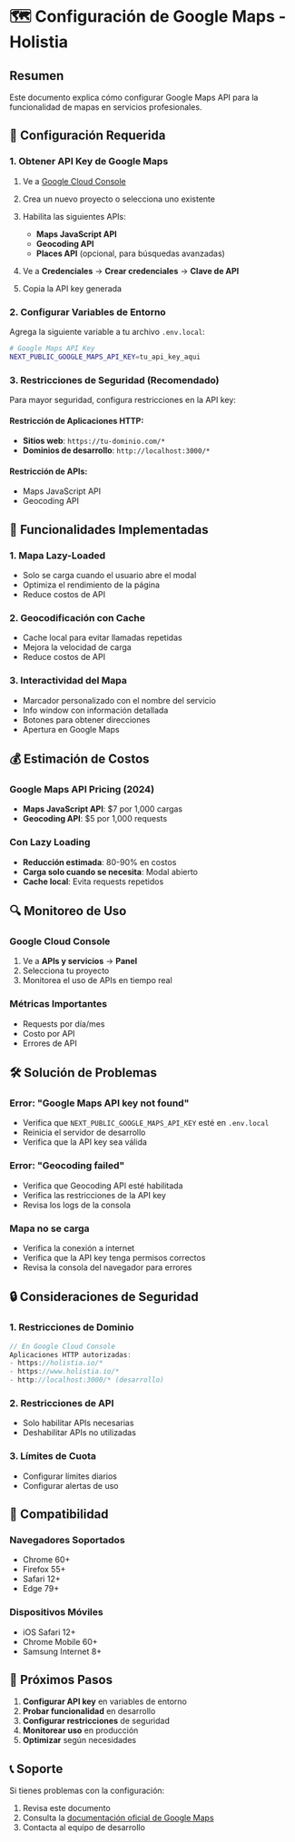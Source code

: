 # 🗺️ Configuración de Google Maps - Holistia

## Resumen

Este documento explica cómo configurar Google Maps API para la funcionalidad de mapas en servicios profesionales.

## 🔧 Configuración Requerida

### 1. Obtener API Key de Google Maps

1. Ve a [Google Cloud Console](https://console.cloud.google.com/)
2. Crea un nuevo proyecto o selecciona uno existente
3. Habilita las siguientes APIs:
   - **Maps JavaScript API**
   - **Geocoding API**
   - **Places API** (opcional, para búsquedas avanzadas)

4. Ve a **Credenciales** → **Crear credenciales** → **Clave de API**
5. Copia la API key generada

### 2. Configurar Variables de Entorno

Agrega la siguiente variable a tu archivo `.env.local`:

```bash
# Google Maps API Key
NEXT_PUBLIC_GOOGLE_MAPS_API_KEY=tu_api_key_aqui
```

### 3. Restricciones de Seguridad (Recomendado)

Para mayor seguridad, configura restricciones en la API key:

#### Restricción de Aplicaciones HTTP:
- **Sitios web**: `https://tu-dominio.com/*`
- **Dominios de desarrollo**: `http://localhost:3000/*`

#### Restricción de APIs:
- Maps JavaScript API
- Geocoding API

## 🚀 Funcionalidades Implementadas

### 1. Mapa Lazy-Loaded
- Solo se carga cuando el usuario abre el modal
- Optimiza el rendimiento de la página
- Reduce costos de API

### 2. Geocodificación con Cache
- Cache local para evitar llamadas repetidas
- Mejora la velocidad de carga
- Reduce costos de API

### 3. Interactividad del Mapa
- Marcador personalizado con el nombre del servicio
- Info window con información detallada
- Botones para obtener direcciones
- Apertura en Google Maps

## 💰 Estimación de Costos

### Google Maps API Pricing (2024)
- **Maps JavaScript API**: $7 por 1,000 cargas
- **Geocoding API**: $5 por 1,000 requests

### Con Lazy Loading
- **Reducción estimada**: 80-90% en costos
- **Carga solo cuando se necesita**: Modal abierto
- **Cache local**: Evita requests repetidos

## 🔍 Monitoreo de Uso

### Google Cloud Console
1. Ve a **APIs y servicios** → **Panel**
2. Selecciona tu proyecto
3. Monitorea el uso de APIs en tiempo real

### Métricas Importantes
- Requests por día/mes
- Costo por API
- Errores de API

## 🛠️ Solución de Problemas

### Error: "Google Maps API key not found"
- Verifica que `NEXT_PUBLIC_GOOGLE_MAPS_API_KEY` esté en `.env.local`
- Reinicia el servidor de desarrollo
- Verifica que la API key sea válida

### Error: "Geocoding failed"
- Verifica que Geocoding API esté habilitada
- Verifica las restricciones de la API key
- Revisa los logs de la consola

### Mapa no se carga
- Verifica la conexión a internet
- Verifica que la API key tenga permisos correctos
- Revisa la consola del navegador para errores

## 🔒 Consideraciones de Seguridad

### 1. Restricciones de Dominio
```javascript
// En Google Cloud Console
Aplicaciones HTTP autorizadas:
- https://holistia.io/*
- https://www.holistia.io/*
- http://localhost:3000/* (desarrollo)
```

### 2. Restricciones de API
- Solo habilitar APIs necesarias
- Deshabilitar APIs no utilizadas

### 3. Límites de Cuota
- Configurar límites diarios
- Configurar alertas de uso

## 📱 Compatibilidad

### Navegadores Soportados
- Chrome 60+
- Firefox 55+
- Safari 12+
- Edge 79+

### Dispositivos Móviles
- iOS Safari 12+
- Chrome Mobile 60+
- Samsung Internet 8+

## 🚀 Próximos Pasos

1. **Configurar API key** en variables de entorno
2. **Probar funcionalidad** en desarrollo
3. **Configurar restricciones** de seguridad
4. **Monitorear uso** en producción
5. **Optimizar** según necesidades

## 📞 Soporte

Si tienes problemas con la configuración:
1. Revisa este documento
2. Consulta la [documentación oficial de Google Maps](https://developers.google.com/maps/documentation)
3. Contacta al equipo de desarrollo